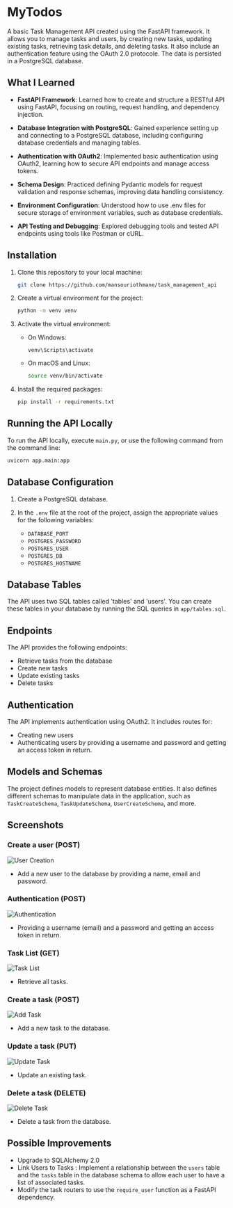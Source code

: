 # MyTodos

A basic Task Management API created using the FastAPI framework. It allows you to manage tasks and users, by creating new tasks, updating existing tasks, retrieving task details, and deleting tasks. It also include an authentication feature using the OAuth 2.0 protocole. The data is persisted in a PostgreSQL database.

## What I Learned

- **FastAPI Framework**: Learned how to create and structure a RESTful API using FastAPI, focusing on routing, request handling, and dependency injection.

- **Database Integration with PostgreSQL**: Gained experience setting up and connecting to a PostgreSQL database, including configuring database credentials and managing tables.

- **Authentication with OAuth2**: Implemented basic authentication using OAuth2, learning how to secure API endpoints and manage access tokens.

- **Schema Design**: Practiced defining Pydantic models for request validation and response schemas, improving data handling consistency.

- **Environment Configuration**: Understood how to use .env files for secure storage of environment variables, such as database credentials.

- **API Testing and Debugging**: Explored debugging tools and tested API endpoints using tools like Postman or cURL.

## Installation

1. Clone this repository to your local machine:

   ```bash
   git clone https://github.com/mansouriothmane/task_management_api
   ```

2. Create a virtual environment for the project:

   ```bash
   python -m venv venv
   ```

3. Activate the virtual environment:

   - On Windows:

     ```
     venv\Scripts\activate
     ```

   - On macOS and Linux:

     ```bash
     source venv/bin/activate
     ```

4. Install the required packages:

   ```bash
   pip install -r requirements.txt
   ```

## Running the API Locally

To run the API locally, execute `main.py`, or use the following command from the command line:

```bash
uvicorn app.main:app
```

## Database Configuration

1. Create a PostgreSQL database.

2. In the `.env` file at the root of the project, assign the appropriate values for the following variables:

   - `DATABASE_PORT`
   - `POSTGRES_PASSWORD`
   - `POSTGRES_USER`
   - `POSTGRES_DB`
   - `POSTGRES_HOSTNAME`

## Database Tables

The API uses two SQL tables called 'tables' and 'users'. You can create these tables in your database by running the SQL queries in `app/tables.sql`.

## Endpoints

The API provides the following endpoints:

- Retrieve tasks from the database
- Create new tasks
- Update existing tasks
- Delete tasks

## Authentication

The API implements authentication using OAuth2. It includes routes for:

- Creating new users
- Authenticating users by providing a username and password and getting an access token in return.

## Models and Schemas

The project defines models to represent database entities. It also defines different schemas to manipulate data in the application, such as `TaskCreateSchema`, `TaskUpdateSchema`, `UserCreateSchema`, and more.

## Screenshots

### Create a user (POST)

![User Creation](docs/screenshots/create_user.png)

- Add a new user to the database by providing a name, email and password.

### Authentication (POST)

![Authentication](docs/screenshots/authentication.png)

- Providing a username (email) and a password and getting an access token in return.

### Task List (GET)

![Task List](docs/screenshots/get_all_tasks.png)

- Retrieve all tasks.

### Create a task (POST)

![Add Task](docs/screenshots/create_task.png)

- Add a new task to the database.

### Update a task (PUT)

![Update Task](docs/screenshots/update_task.png)

- Update an existing task.

### Delete a task (DELETE)

![Delete Task](docs/screenshots/create_task.png)

- Delete a task from the database.

## Possible Improvements

- Upgrade to SQLAlchemy 2.0
- Link Users to Tasks : Implement a relationship between the `users` table and the `tasks` table in the database schema to allow each user to have a list of associated tasks.
- Modify the task routers to use the `require_user` function as a FastAPI dependency.
